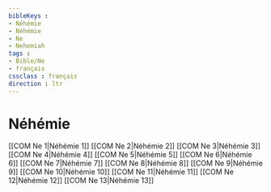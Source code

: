 ```yaml
---
bibleKeys : 
- Néhémie
- Néhémie
- Ne
- Nehemiah
tags : 
- Bible/Ne
- français
cssclass : français
direction : ltr
---
```


# Néhémie

[[COM Ne 1|Néhémie 1]]
[[COM Ne 2|Néhémie 2]]
[[COM Ne 3|Néhémie 3]]
[[COM Ne 4|Néhémie 4]]
[[COM Ne 5|Néhémie 5]]
[[COM Ne 6|Néhémie 6]]
[[COM Ne 7|Néhémie 7]]
[[COM Ne 8|Néhémie 8]]
[[COM Ne 9|Néhémie 9]]
[[COM Ne 10|Néhémie 10]]
[[COM Ne 11|Néhémie 11]]
[[COM Ne 12|Néhémie 12]]
[[COM Ne 13|Néhémie 13]]
